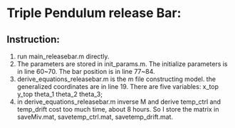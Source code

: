 # Triple Pendulum release Bar:
## Instruction:
1. run main_releasebar.m directly. 
2. The parameters are stored in init_params.m. The initialize parameters is in line 60~70. The bar position is in line 77~84.
3. derive_equations_releasebar.m is the m file constructing model. the generalized coordinates are in line 19. There are five variables: x_top y_top theta_1 theta_2 theta_3;
4. in derive_equations_releasebar.m inverse M and derive temp_ctrl and temp_drift cost too much time, about 8 hours. So I store the matrix in saveMiv.mat, savetemp_ctrl.mat, savetemp_drift.mat. 

